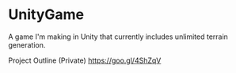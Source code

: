 # UnityGame
A game I'm making in Unity that currently includes unlimited terrain generation.

Project Outline (Private)
https://goo.gl/4ShZqV
